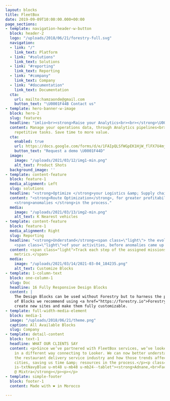 ```yaml
---
layout: blocks
title: FleetBox
date: 2019-09-09T10:00:00.000+00:00
page_sections:
- template: navigation-header-w-button
  block: header-2
  logo: "/uploads/2018/06/21/forestry-full.svg"
  navigation:
  - link: "/"
    link_text: Platform
  - link: "#solutions"
    link_text: Solutions
  - link: "#reporting"
    link_text: Reporting
  - link: "#company"
    link_text: Company
  - link: "#documentation"
    link_text: Documentation
  cta:
    url: mailto:hamzaonde@gmail.com
    button_text: "\U0001F44B Contact us"
- template: hero-banner-w-image
  block: hero-2
  slug: features
  headline: "imlio<br><strong>Raise your Analytics<br><br></strong>\U0001F4C8\U0001F91D⏱"
  content: Manage your operations data, through Analytics pipelines<br>Automate your
    repetitive tasks. Save time to more value.
  cta:
    enabled: true
    url: https://docs.google.com/forms/d/e/1FAIpQLSfWGpEK1HjW_flFX7U4mjclE65IFK9LzouCSiH760bdKTrxTQ/viewform?usp=sf_link
    button_text: "Request a demo \U0001F44D"
  image:
    image: "/uploads/2021/03/12/img1-min.png"
    alt_text: Product Shots
  background_image: ''
- template: content-feature
  block: feature-1
  media_alignment: Left
  slug: solutions
  headline: "<strong>Optimize </strong>your Logistics &amp; Supply chain activities."
  content: "<strong>Route Optimization</strong>, for greater profitability.<br>Expose
    <strong>anomalies </strong>in the process."
  media:
    image: "/uploads/2021/03/13/img2-min.png"
    alt_text: K Nearest vehicles
- template: content-feature
  block: feature-1
  media_alignment: Right
  slug: Reporting
  headline: "<strong>Understand</strong><span class=\"light\"> the evolution </span>\U0001F4C8
    <span class=\"light\">of your activities, before anomalies came up.<br></span>"
  content: <span class="light">Track each step of the assigned missions, using specific
    metrics.</span>
  media:
    image: "/uploads/2021/03/14/2021-03-04_184235.png"
    alt_text: Customize Blocks
- template: 1-column-text
  block: one-column-1
  slug: Doc
  headline: 16 Fully Responsive Design Blocks
  content: |
    The Design Blocks can be used without Forestry but to harness the power
    of Blocks we recommend using <a href="https://forestry.io">Forestry</a>. Once the site is imported you can immediately
    create new sites and make them fully customizable.
- template: full-width-media-element
  block: media-1
  image: "/uploads/2018/06/21/theme.png"
  caption: All Available Blocks
  slug: Company
- template: detail-content
  block: text-1
  headline: WHAT OUR CLIENTS SAY
  content: <p>Since we’ve partnered with FleetBox services, we’ve looked at our data
    in a different way connecting to Looker. We can now better understand trends across
    the restaurant delivery service industry and how those trends affect us in different
    cities, saving us time &amp; resources in the process.</p><p class="title f16
    is-txtNavyBlue u-mt48 u-mb48 u-mb24--tablet"><strong>Adnane,<br>Facturation service
    @ Mixtra</strong></p><p></p>
- template: simple-footer
  block: footer-1
  content: Made with ❤︎ in Morocco

---
```

